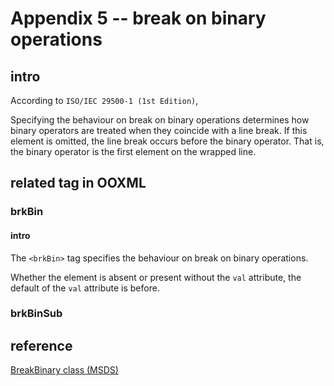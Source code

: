 # Appendix 5 -- break on binary operations
## intro
According to `ISO/IEC 29500-1 (1st Edition)`,

Specifying the behaviour on break on binary operations determines how binary operators are treated when they coincide with a line break. If this element is omitted, the line break occurs before the binary operator. That is, the binary operator is the first element on the wrapped line.

## related tag in OOXML
### brkBin
#### intro
The `<brkBin>` tag specifies the behaviour on break on binary operations.

Whether the element is absent or present without the `val` attribute, the default of the `val` attribute is before.

### brkBinSub
## reference
[BreakBinary class (MSDS)](https://learn.microsoft.com/en-us/dotnet/api/documentformat.openxml.math.breakbinary?view=openxml-3.0.1)
